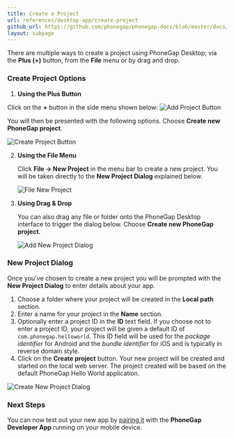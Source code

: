 ```yaml
---
title: Create a Project
url: references/desktop-app/create-project
github_url: https://github.com/phonegap/phonegap-docs/blob/master/docs/3-references/desktop-app/2-create-project.html.md
layout: subpage
---
```


There are multiple ways to create a project using PhoneGap Desktop; via the **Plus (+)** button, from the **File** menu or by drag
and drop.

### Create Project Options
1. **Using the Plus Button**

  Click on the **+** button in the side menu shown below:
  ![Add Project Button](/images/docs-plus-button.png)

  You will then be presented with the following options. Choose **Create new PhoneGap project**.

   ![Create Project Button](/images/docs-add-new.png)

2. **Using the File Menu**

   Click **File -> New Project** in the menu bar to create a new project. You will be taken directly to the **New Project Dialog**
   explained below.

   ![File New Project](/images/docs-file-menu.png)

3. **Using Drag & Drop**

   You can also drag any file or folder onto the PhoneGap Desktop interface to trigger the dialog below. Choose **Create new PhoneGap project**.

   ![Add New Project Dialog](/images/docs-add-new.png)

### New Project Dialog
Once you've chosen to create a new project you will be prompted with the **New Project Dialog** to enter details about your app.

1. Choose a folder where your project will be created in the **Local path** section.
1. Enter a name for your project in the **Name** section.
1. Optionally enter a project ID in the **ID** text field. If you choose not to enter a project ID, your project will be given a
default ID of `com.phonegap.helloworld`. This ID field will be used for the *package identifier* for Android and the *bundle identifier*
for iOS and is typically in reverse domain style.
1. Click on the **Create project** button. Your new project will be created and started on the local web server. The project created will be
based on the default PhoneGap Hello World application.

  ![Create New Project Dialog](/images/docs-create-dialog.png)

### Next Steps
You can now test out your new app by [pairing it](/references/desktop-app/pair-with-dev-app/) with the **PhoneGap Developer App**
running on your mobile device.
